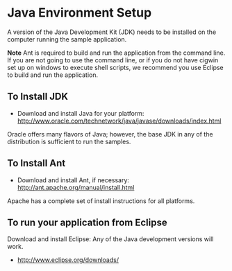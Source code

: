 Java Environment Setup
===

A version of the Java Development Kit (JDK) needs to be installed on the computer running the sample application.

**Note** Ant is required to build and run the application from the command line.  If you are not going to use the command line, or if you do not have cigwin set up on windows to execute shell scripts, we recommend you use Eclipse to build and run the application.


To Install JDK
---

- Download and install Java for your platform: <http://www.oracle.com/technetwork/java/javase/downloads/index.html>


Oracle offers many flavors of Java; however, the base JDK in any of the distribution is  sufficient to run the samples.

To Install Ant
---

- Download and install Ant, if necessary: <http://ant.apache.org/manual/install.html>


Apache has a complete set of install instructions for all platforms.


To run your application from Eclipse
---

Download and install Eclipse: Any of the Java development versions will work.

- <http://www.eclipse.org/downloads/>


